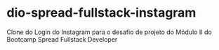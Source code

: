 # dio-spread-fullstack-instagram
 Clone do Login do Instagram para o desafio de projeto do Módulo II do Bootcamp Spread Fullstack Developer 
